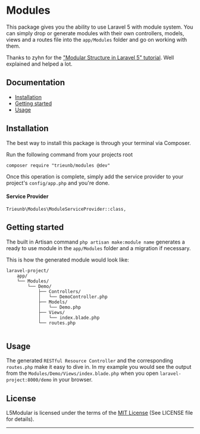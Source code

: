 # Modules

This package gives you the ability to use Laravel 5 with module system.
You can simply drop or generate modules with their own controllers, models, views and a routes file into the `app/Modules` folder and go on working with them.

Thanks to zyhn for the ["Modular Structure in Laravel 5" tutorial](https://github.com/trieunb/Modules). Well explained and helped a lot.

## Documentation

* [Installation](#installation)
* [Getting started](#getting-started)
* [Usage](#usage)


<a name="installation"></a>
## Installation

The best way to install this package is through your terminal via Composer.

Run the following command from your projects root
```
composer require "trieunb/modules @dev"
```
Once this operation is complete, simply add the service provider to your project's `config/app.php` and you're done.

#### Service Provider
```
Trieunb\Modules\ModuleServiceProvider::class,
```

<a name="getting-started"></a>
## Getting started

The built in Artisan command `php artisan make:module name` generates a ready to use module in the `app/Modules` folder and a migration if necessary.

<!-- Since version 1.3.0 you can generate modules named with more than one word, like `demo`. -->

This is how the generated module would look like:
```
laravel-project/
    app/
    └── Modules/
        └── Demo/
            ├── Controllers/
            │   └── DemoController.php
            ├── Models/
            │   └── Demo.php
            ├── Views/
            │   └── index.blade.php
            └── routes.php
                
```

<a name="usage"></a>
## Usage

The generated `RESTful Resource Controller` and the corresponding `routes.php` make it easy to dive in. In my example you would see the output from the `Modules/Demo/Views/index.blade.php` when you open `laravel-project:8000/demo` in your browser.

## License

L5Modular is licensed under the terms of the [MIT License](http://opensource.org/licenses/MIT)
(See LICENSE file for details).

---
